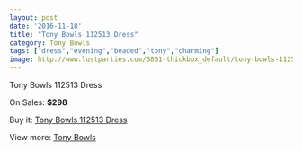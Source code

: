 ```yaml
---
layout: post
date: '2016-11-18'
title: "Tony Bowls 112513 Dress"
category: Tony Bowls
tags: ["dress","evening","beaded","tony","charming"]
image: http://www.lustparties.com/6801-thickbox_default/tony-bowls-112513-dress.jpg
---
```

Tony Bowls 112513 Dress

On Sales: **$298**
<a href="https://www.lustparties.com/en/tony-bowls/2336-tony-bowls-112513-dress.html"><amp-img layout="responsive" width="600" height="600" src="//www.lustparties.com/6801-thickbox_default/tony-bowls-112513-dress.jpg" alt="Tony Bowls 112513 Dress 0" /></a>
<a href="https://www.lustparties.com/en/tony-bowls/2336-tony-bowls-112513-dress.html"><amp-img layout="responsive" width="600" height="600" src="//www.lustparties.com/6802-thickbox_default/tony-bowls-112513-dress.jpg" alt="Tony Bowls 112513 Dress 1" /></a>
<a href="https://www.lustparties.com/en/tony-bowls/2336-tony-bowls-112513-dress.html"><amp-img layout="responsive" width="600" height="600" src="//www.lustparties.com/6803-thickbox_default/tony-bowls-112513-dress.jpg" alt="Tony Bowls 112513 Dress 2" /></a>

Buy it: [Tony Bowls 112513 Dress](https://www.lustparties.com/en/tony-bowls/2336-tony-bowls-112513-dress.html "Tony Bowls 112513 Dress")

View more: [Tony Bowls](https://www.lustparties.com/en/5-tony-bowls "Tony Bowls")